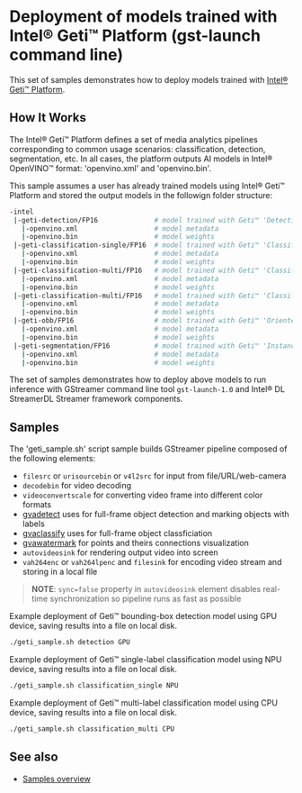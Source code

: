 # Deployment of models trained with Intel® Geti™ Platform (gst-launch command line)

This set of samples demonstrates how to deploy models trained with [Intel® Geti™ Platform](https://geti.intel.com/).

## How It Works
The Intel® Geti™ Platform defines a set of media analytics pipelines corresponding to common usage scenarios: classification, detection, segmentation, etc. 
In all cases, the platform outputs AI models in Intel® OpenVINO™ format: 'openvino.xml' and 'openvino.bin'.

This sample assumes a user has already trained models using Intel® Geti™ Platform and stored the output models in the followign folder structure: 

```sh
-intel
 |-geti-detection/FP16              # model trained with Geti™ 'Detection bounding box' project
   |-openvino.xml                   # model metadata
   |-openvino.bin                   # model weights
 |-geti-classification-single/FP16  # model trained with Geti™ 'Classification single label' project
   |-openvino.xml                   # model metadata
   |-openvino.bin                   # model weights
 |-geti-classification-multi/FP16   # model trained with Geti™ 'Classification multi label' project
   |-openvino.xml                   # model metadata
   |-openvino.bin                   # model weights
 |-geti-classification-multi/FP16   # model trained with Geti™ 'Classification multi label' project
   |-openvino.xml                   # model metadata
   |-openvino.bin                   # model weights
 |-geti-obb/FP16                    # model trained with Geti™ 'Oriented Bounding Box Detection' project
   |-openvino.xml                   # model metadata
   |-openvino.bin                   # model weights
 |-geti-segmentation/FP16           # model trained with Geti™ 'Instance Seggmentation' project
   |-openvino.xml                   # model metadata
   |-openvino.bin                   # model weights
```

The set of samples demonstrates how to deploy above models to run inference with GStreamer command line tool `gst-launch-1.0` and Intel® DL StreamerDL Streamer framework components.

## Samples

The 'geti_sample.sh' script sample builds GStreamer pipeline composed of the following elements:
* `filesrc` or `urisourcebin` or `v4l2src` for input from file/URL/web-camera
* `decodebin` for video decoding
* `videoconvertscale` for converting video frame into different color formats
* [gvadetect](https://dlstreamer.github.io/elements/gvadetect.html) uses for full-frame object detection and marking objects with labels
* [gvaclassify](https://dlstreamer.github.io/elements/gvaclassify.html) uses for full-frame object classficiation
* [gvawatermark](https://dlstreamer.github.io/elements/gvawatermark.html) for points and theirs connections visualization
* `autovideosink` for rendering output video into screen
* `vah264enc` or `vah264lpenc` and `filesink` for encoding video stream and storing in a local file
> **NOTE**: `sync=false` property in `autovideosink` element disables real-time synchronization so pipeline runs as fast as possible

Example deployment of Geti™ bounding-box detection model using GPU device, saving results into a file on local disk. 
```sh
./geti_sample.sh detection GPU
```

Example deployment of Geti™ single-label classification model using NPU device, saving results into a file on local disk. 
```sh
./geti_sample.sh classification_single NPU
```

Example deployment of Geti™ multi-label classification model using CPU device, saving results into a file on local disk. 
```sh
./geti_sample.sh classification_multi CPU
```

## See also
* [Samples overview](../../README.md)
